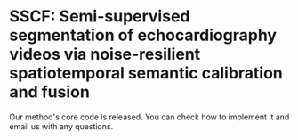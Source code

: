 # SSCF: Semi-supervised segmentation of echocardiography videos via noise-resilient spatiotemporal semantic calibration and fusion
Our method's core code is released. You can check how to implement it and email us with any questions.
